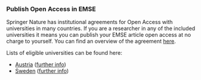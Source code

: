 ### Publish Open Access in EMSE

Springer Nature has institutional agreements for Open Access with universities in many countries. If you are a researcher in any of the included universities it means you can publish your EMSE article open access at no charge to yourself. You can find an overview of the agreement [here](https://www.springer.com/gp/open-access/springer-open-choice/springer-compact).

Lists of eligible universities can be found here:
- [Austria](https://www.konsortien.at/ssl/springercompact.asp#institutions) ([further info](https://www.springer.com/gp/open-access/springer-open-choice/springer-compact/agreements-austrian-authors))
- [Sweden](https://resource-cms.springernature.com/springer-cms/rest/v1/content/16690846/data/v1) ([further info](https://www.springer.com/gp/open-access/springer-open-choice/springer-compact/agreements-swedish-authors))